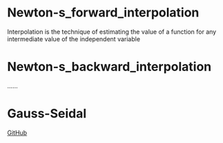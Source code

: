 # Newton-s_forward_interpolation
Interpolation is the technique of estimating the value of a function for any intermediate value of the independent variable
# Newton-s_backward_interpolation
   ......
# Gauss-Seidal   
[GitHub](https://github.com/pulkitchandel/Probalistic-Algorithms-in-MATLAB/blob/edit/sim.PNG)
